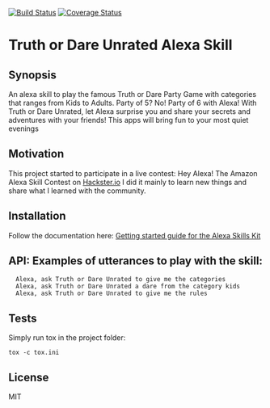 [![Build Status](https://travis-ci.org/breboulet/alexa-truth-or-dare.svg?branch=master)](https://travis-ci.org/breboulet/alexa-truth-or-dare)
[![Coverage Status](https://coveralls.io/repos/github/breboulet/alexa-truth-or-dare/badge.svg?branch=master)](https://coveralls.io/github/breboulet/alexa-truth-or-dare?branch=master)

# Truth or Dare Unrated Alexa Skill

## Synopsis

An alexa skill to play the famous Truth or Dare Party Game with categories that ranges from Kids to Adults.
Party of 5? No! Party of 6 with Alexa! With Truth or Dare Unrated, let Alexa surprise you and share your secrets and adventures with your friends! This apps will bring fun to your most quiet evenings

## Motivation

This project started to participate in a live contest: Hey Alexa! The Amazon Alexa Skill Contest on [Hackster.io](https://www.hackster.io)
I did it mainly to learn new things and share what I learned with the community.

## Installation

Follow the documentation here: [Getting started guide for the Alexa Skills Kit](https://developer.amazon.com/appsandservices/solutions/alexa/alexa-skills-kit/getting-started-guide)

## API: Examples of utterances to play with the skill:
```
  Alexa, ask Truth or Dare Unrated to give me the categories
  Alexa, ask Truth or Dare Unrated a dare from the category kids
  Alexa, ask Truth or Dare Unrated to give me the rules
```
## Tests

Simply run tox in the project folder:
```
tox -c tox.ini
```

## License

MIT

